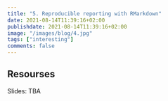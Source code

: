 ```yaml
---
title: "5. Reproducible reporting with RMarkdown"
date: 2021-08-14T11:39:16+02:00
publishdate: 2021-08-14T11:39:16+02:00
image: "/images/blog/4.jpg"
tags: ["interesting"]
comments: false
---
```



## Resourses

Slides: TBA